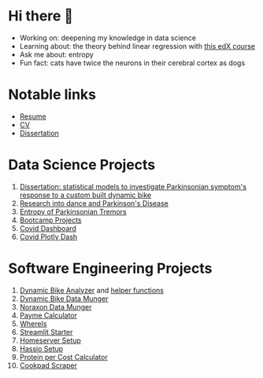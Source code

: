 # Hi there 👋

- Working on: deepening my knowledge in data science
- Learning about: the theory behind linear regression with [this edX course](https://learning.edx.org/course/course-v1:HarvardX+PH125.7x+1T2021/home)
- Ask me about: entropy
- Fun fact: cats have twice the neurons in their cerebral cortex as dogs

# Notable links

- [Resume](https://resume.peti.work)
- [CV](https://cv.peti.work)
- [Dissertation](https://dissertation.peti.work)

# Data Science Projects

1. [Dissertation: statistical models to investigate Parkinsonian symptom's response to a custom built dynamic bike](https://github.com/pomkos/dissert)
2. [Research into dance and Parkinson's Disease](https://github.com/pomkos/dance_flow)
3. [Entropy of Parkinsonian Tremors](https://github.com/pomkos/entropy_tremor)
4. [Bootcamp Projects](https://github.com/pomkos/Finished-Projects)
5. [Covid Dashboard](https://github.com/pomkos/covid_dash)
6. [Covid Plotly Dash](https://github.com/pomkos/covid_w_plotlydash)

# Software Engineering Projects
1. [Dynamic Bike Analyzer](https://github.com/pomkos/dynamic_biking) and [helper functions](https://github.com/pomkos/dynbike_helper_functions)
2. [Dynamic Bike Data Munger](https://github.com/pomkos/biking)
3. [Noraxon Data Munger](https://github.com/pomkos/dancing)
4. [Payme Calculator](https://github.com/pomkos/payme)
5. [WhereIs](https://github.com/pomkos/whereis)
6. [Streamlit Starter](https://github.com/pomkos/streamlit_starter)
7. [Homeserver Setup](https://github.com/pomkos/homeserver)
8. [Hassio Setup](https://github.com/pomkos/hassio_config)
9. [Protein per Cost Calculator](https://github.com/pomkos/brotein)
10. [Cookpad Scraper](https://github.com/pomkos/cookpad_scrape)
